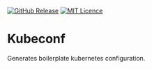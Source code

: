 
[![GitHub Release](https://img.shields.io/github/release/codemonstur/kubeconf.svg)](https://github.com/codemonstur/kubeconf/releases) 
[![MIT Licence](https://badges.frapsoft.com/os/mit/mit.svg?v=103)](https://opensource.org/licenses/mit-license.php)

# Kubeconf

Generates boilerplate kubernetes configuration.
